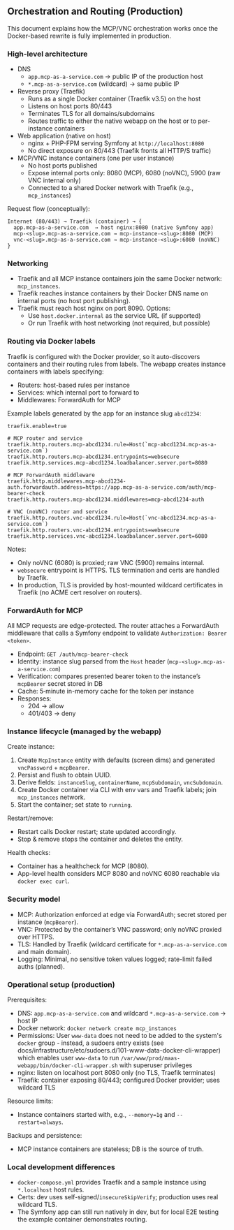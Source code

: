 ## Orchestration and Routing (Production)

This document explains how the MCP/VNC orchestration works once the Docker-based rewrite is fully implemented in production.

### High-level architecture

- DNS
  - `app.mcp-as-a-service.com` → public IP of the production host
  - `*.mcp-as-a-service.com` (wildcard) → same public IP
- Reverse proxy (Traefik)
  - Runs as a single Docker container (Traefik v3.5) on the host
  - Listens on host ports 80/443
  - Terminates TLS for all domains/subdomains
  - Routes traffic to either the native webapp on the host or to per-instance containers
- Web application (native on host)
  - nginx + PHP-FPM serving Symfony at `http://localhost:8080`
  - No direct exposure on 80/443 (Traefik fronts all HTTP/S traffic)
- MCP/VNC instance containers (one per user instance)
  - No host ports published
  - Expose internal ports only: 8080 (MCP), 6080 (noVNC), 5900 (raw VNC internal only)
  - Connected to a shared Docker network with Traefik (e.g., `mcp_instances`)

Request flow (conceptually):

```
Internet (80/443) → Traefik (container) → {
  app.mcp-as-a-service.com  → host nginx:8080 (native Symfony app)
  mcp-<slug>.mcp-as-a-service.com → mcp-instance-<slug>:8080 (MCP)
  vnc-<slug>.mcp-as-a-service.com → mcp-instance-<slug>:6080 (noVNC)
}
```

### Networking

- Traefik and all MCP instance containers join the same Docker network: `mcp_instances`.
- Traefik reaches instance containers by their Docker DNS name on internal ports (no host port publishing).
- Traefik must reach host nginx on port 8090. Options:
  - Use `host.docker.internal` as the service URL (if supported)
  - Or run Traefik with host networking (not required, but possible)

### Routing via Docker labels

Traefik is configured with the Docker provider, so it auto-discovers containers and their routing rules from labels. The webapp creates instance containers with labels specifying:

- Routers: host-based rules per instance
- Services: which internal port to forward to
- Middlewares: ForwardAuth for MCP

Example labels generated by the app for an instance slug `abcd1234`:

```
traefik.enable=true

# MCP router and service
traefik.http.routers.mcp-abcd1234.rule=Host(`mcp-abcd1234.mcp-as-a-service.com`)
traefik.http.routers.mcp-abcd1234.entrypoints=websecure
traefik.http.services.mcp-abcd1234.loadbalancer.server.port=8080

# MCP ForwardAuth middleware
traefik.http.middlewares.mcp-abcd1234-auth.forwardauth.address=https://app.mcp-as-a-service.com/auth/mcp-bearer-check
traefik.http.routers.mcp-abcd1234.middlewares=mcp-abcd1234-auth

# VNC (noVNC) router and service
traefik.http.routers.vnc-abcd1234.rule=Host(`vnc-abcd1234.mcp-as-a-service.com`)
traefik.http.routers.vnc-abcd1234.entrypoints=websecure
traefik.http.services.vnc-abcd1234.loadbalancer.server.port=6080
```

Notes:

- Only noVNC (6080) is proxied; raw VNC (5900) remains internal.
- `websecure` entrypoint is HTTPS. TLS termination and certs are handled by Traefik.
- In production, TLS is provided by host-mounted wildcard certificates in Traefik (no ACME cert resolver on routers).

### ForwardAuth for MCP

All MCP requests are edge-protected. The router attaches a ForwardAuth middleware that calls a Symfony endpoint to validate `Authorization: Bearer <token>`.

- Endpoint: `GET /auth/mcp-bearer-check`
- Identity: instance slug parsed from the `Host` header (`mcp-<slug>.mcp-as-a-service.com`)
- Verification: compares presented bearer token to the instance’s `mcpBearer` secret stored in DB
- Cache: 5‑minute in-memory cache for the token per instance
- Responses:
  - 204 → allow
  - 401/403 → deny

### Instance lifecycle (managed by the webapp)

Create instance:
1. Create `McpInstance` entity with defaults (screen dims) and generated `vncPassword` + `mcpBearer`.
2. Persist and flush to obtain UUID.
3. Derive fields: `instanceSlug`, `containerName`, `mcpSubdomain`, `vncSubdomain`.
4. Create Docker container via CLI with env vars and Traefik labels; join `mcp_instances` network.
5. Start the container; set state to `running`.

Restart/remove:
- Restart calls Docker restart; state updated accordingly.
- Stop & remove stops the container and deletes the entity.

Health checks:
- Container has a healthcheck for MCP (8080).
- App-level health considers MCP 8080 and noVNC 6080 reachable via `docker exec curl`.

### Security model

- MCP: Authorization enforced at edge via ForwardAuth; secret stored per instance (`mcpBearer`).
- VNC: Protected by the container’s VNC password; only noVNC proxied over HTTPS.
- TLS: Handled by Traefik (wildcard certificate for `*.mcp-as-a-service.com` and main domain).
- Logging: Minimal, no sensitive token values logged; rate-limit failed auths (planned).

### Operational setup (production)

Prerequisites:
- DNS: `app.mcp-as-a-service.com` and wildcard `*.mcp-as-a-service.com` → host IP
- Docker network: `docker network create mcp_instances`
- Permissions: User `www-data` does not need to be added to the system's `docker` group - instead, a sudoers entry exists (see docs/infrastructure/etc/sudoers.d/101-www-data-docker-cli-wrapper) which enables user `www-data` to run `/var/www/prod/maas-webapp/bin/docker-cli-wrapper.sh` with superuser privileges
- nginx: listen on localhost port 8080 only (no TLS, Traefik terminates)
- Traefik: container exposing 80/443; configured Docker provider; uses wildcard TLS

Resource limits:
- Instance containers started with, e.g., `--memory=1g` and `--restart=always`.

Backups and persistence:
- MCP instance containers are stateless; DB is the source of truth.

### Local development differences

- `docker-compose.yml` provides Traefik and a sample instance using `*.localhost` host rules.
- Certs: dev uses self-signed/`insecureSkipVerify`; production uses real wildcard TLS.
- The Symfony app can still run natively in dev, but for local E2E testing the example container demonstrates routing.


